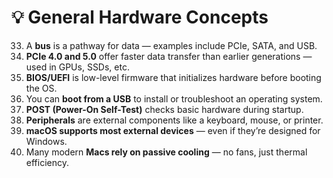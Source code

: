 # **💡 General Hardware Concepts**

33. A **bus** is a pathway for data — examples include PCIe, SATA, and USB.  
34. **PCIe 4.0 and 5.0** offer faster data transfer than earlier generations — used in GPUs, SSDs, etc.  
35. **BIOS/UEFI** is low-level firmware that initializes hardware before booting the OS.  
36. You can **boot from a USB** to install or troubleshoot an operating system.  
37. **POST (Power-On Self-Test)** checks basic hardware during startup.  
38. **Peripherals** are external components like a keyboard, mouse, or printer.  
39. **macOS supports most external devices** — even if they’re designed for Windows.  
40. Many modern **Macs rely on passive cooling** — no fans, just thermal efficiency.

